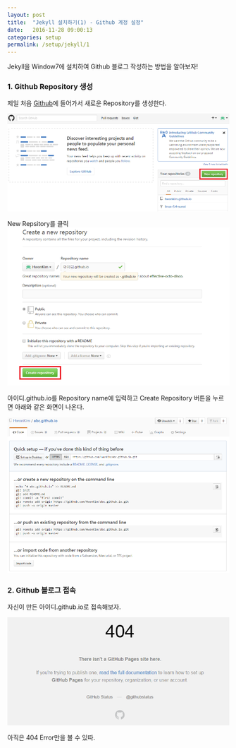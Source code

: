 ```yaml
---
layout: post
title:  "Jekyll 설치하기(1) - Github 계정 설정"
date:   2016-11-28 09:00:13
categories: setup
permalink: /setup/jekyll/1
---
```

Jekyll을 Window7에 설치하여 Github 블로그 작성하는 방법을 알아보자!

### 1. Github Repository 생성

제일 처음 [Github](https://github.com/)에 들어가서 새로운 Repository를 생성한다.  

![이미지](/image/setup/jekyll-win-1.png)

New Repsitory를 클릭  
![이미지](/image/setup/jekyll-win-2.png)  

아이디.github.io를 Repository name에 입력하고 Create Repository 버튼을 누르면 아래와 같은 화면이 나온다.  

![이미지](/image/setup/jekyll-win-3.png)

### 2. Github 블로그 접속

자신이 만든 아이디.github.io로 접속해보자.

![이미지](/image/setup/jekyll-win-4.png)

아직은 404 Error만을 볼 수 있따. 